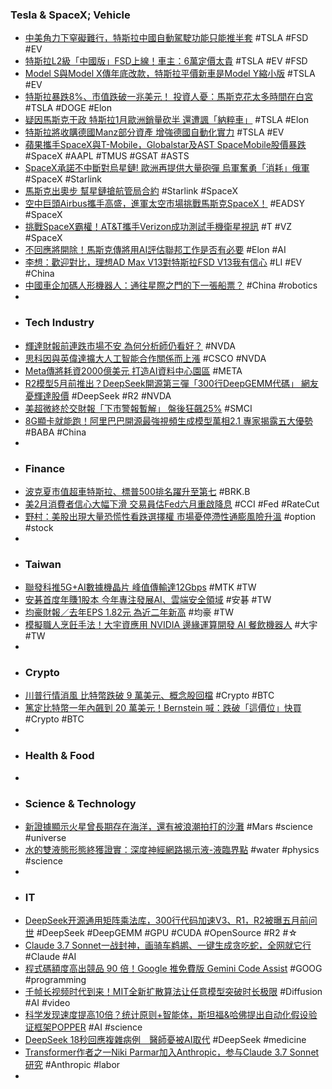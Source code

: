 ### Tesla & SpaceX; Vehicle
- [中美角力下窒礙難行，特斯拉中國自動駕駛功能只能推半套](https://technews.tw/2025/02/26/tesla-fsd-in-china/) #TSLA #FSD #EV
- [特斯拉L2級「中國版」FSD上線！車主：6萬定價太貴](https://news.cnyes.com/news/id/5873513) #TSLA #EV #FSD
- [Model S與Model X傳年底改款，特斯拉平價新車是Model Y縮小版](https://cars.tvbs.com.tw/car-news/239257) #TSLA #EV
- [特斯拉暴跌8%、市值跌破一兆美元！ 投資人憂：馬斯克花太多時間在白宮](https://tw.news.yahoo.com/特斯拉暴跌8-市值跌破-兆美元-投資人憂-馬斯克花太多時間在白宮-020543266.html) #TSLA #DOGE #Elon
- [疑因馬斯克干政 特斯拉1月歐洲銷量砍半 還遭諷「納粹車」](https://www.worldjournal.com/wj/story/121488/8573025) #TSLA #Elon
- [特斯拉將收購德國Manz部分資產 增強德國自動化實力](https://news.cnyes.com/news/id/5873433) #TSLA #EV
- [蘋果攜手SpaceX與T-Mobile，Globalstar及AST SpaceMobile股價暴跌](https://www.cmoney.tw/notes/note-detail.aspx?nid=913956) #SpaceX #AAPL #TMUS #GSAT #ASTS
- [SpaceX承諾不中斷對烏星鏈! 歐洲再提供大量砲彈 烏軍奮勇「消耗」俄軍](https://newtalk.tw/news/view/2025-02-26/958232) #SpaceX #Starlink
- [馬斯克出奧步 幫星鏈搶航管局合約](https://ec.ltn.com.tw/article/breakingnews/4962639) #Starlink #SpaceX
- [空中巨頭Airbus攜手高盛，進軍太空市場挑戰馬斯克SpaceX！](https://www.cmoney.tw/notes/note-detail.aspx?nid=914554) #EADSY #SpaceX
- [挑戰SpaceX霸權！AT&T攜手Verizon成功測試手機衛星視訊](https://news.pchome.com.tw/science/technice/20250226/index-74054882878853338005.html) #T #VZ #SpaceX
- [不回應將開除！馬斯克傳將用AI評估聯邦工作是否有必要](https://money.udn.com/money/story/5599/8571056) #Elon #AI
- [李想：歡迎對比，理想AD Max V13對特斯拉FSD V13我有信心](http://www.aastocks.com/tc/stocks/news/glh-news/GLH1841366L/1) #LI #EV #China
- [中國車企加碼人形機器人：通往星際之門的下一張船票？](https://news.cnyes.com/news/id/5872858) #China #robotics
-
- ### Tech Industry
- [輝達財報前連跌市場不安 為何分析師仍看好？](https://news.cnyes.com/news/id/5873627) #NVDA
- [思科因與英偉達擴大人工智能合作關係而上漲](https://tw.tradingview.com/news/reuters.com,2025:newsml_L3T3PG19H:0/) #CSCO #NVDA
- [Meta傳將耗資2000億美元 打造AI資料中心園區](https://news.cnyes.com/news/id/5873862) #META
- [R2模型5月前推出？DeepSeek開源第三彈「300行DeepGEMM代碼」 網友憂輝達股價](https://news.cnyes.com/news/id/5874207) #DeepSeek #R2 #NVDA
- [美超微終於交財報「下市警報暫解」 盤後狂飆25%](https://tw.news.yahoo.com/美超微終於交財報-下市警報暫解-盤後狂飆25-033606757.html) #SMCI
- [8G顯卡就能跑！阿里巴巴開源最強視頻生成模型萬相2.1 專家揭露五大優勢](https://news.cnyes.com/news/id/5873655) #BABA #China
-
- ### Finance
- [波克夏市值超車特斯拉、標普500排名躍升至第七](https://www.moneydj.com/kmdj/news/newsviewer.aspx?a=0efbeb34-d7d7-4820-8ba9-bd1eeb580c85) #BRK.B
- [美2月消費者信心大幅下滑 交易員估Fed六月重啟降息](https://news.cnyes.com/news/id/5873615) #CCI #Fed #RateCut
- [野村：美股出現大量恐慌性看跌選擇權 市場憂停滯性通膨風險升溫](https://news.cnyes.com/news/id/5873519) #option #stock
-
- ### Taiwan
- [聯發科推5G+AI數據機晶片 峰值傳輸達12Gbps](https://news.cnyes.com/news/id/5874149) #MTK #TW
- [安碁首度年賺1股本 今年專注發展AI、雲端安全領域](https://news.cnyes.com/news/id/5872219) #安碁 #TW
- [均豪財報／去年EPS 1.82元 為近二年新高](https://udn.com/news/story/7254/8573222) #均豪 #TW
- [模擬職人烹飪手法！大宇資應用 NVIDIA 邊緣運算開發 AI 餐飲機器人](https://finance.technews.tw/2025/02/26/ai-catering-robot/) #大宇 #TW
-
- ### Crypto
- [川普行情消風 比特幣跌破 9 萬美元、概念股回檔](https://finance.technews.tw/2025/02/26/bitcoin-drops-under-90000-hitting-november-lows/) #Crypto #BTC
- [篤定比特幣一年內飆到 20 萬美元！Bernstein 喊：跌破「這價位」快買](https://blockcast.it/2025/02/26/bernstein-maintains-200k-bitcoin-price-target-sees-buying-opportunity-amid-market-correction/) #Crypto #BTC
-
- ### Health & Food
-
- ### Science & Technology
- [新證據顯示火星曾長期存在海洋，還有被浪潮拍打的沙灘](https://technews.tw/2025/02/26/mars-zhurong-rover-deuteronilus-beach/) #Mars #science #universe
- [水的雙液態形態終獲證實：深度神經網路揭示液-液臨界點](https://tomorrowsci.com/specialproject/mathphys/20250225_02/) #water #physics #science
-
- ### IT
- [DeepSeek开源通用矩阵乘法库，300行代码加速V3、R1，R2被曝五月前问世](https://www.jiqizhixin.com/articles/2025-02-26-4) #DeepSeek #DeepGEMM #GPU #CUDA #OpenSource #R2 #☆
- [Claude 3.7 Sonnet一战封神，画骑车鹈鹕、一键生成贪吃蛇，全网就它行](https://www.jiqizhixin.com/articles/2025-02-25-18) #Claude #AI
- [程式碼額度高出競品 90 倍！Google 推免費版 Gemini Code Assist](https://www.inside.com.tw/article/37667-gemini-code-assist-for-individual) #GOOG #programming
- [千帧长视频时代到来！MIT全新扩散算法让任意模型突破时长极限](https://www.jiqizhixin.com/articles/2025-02-26-7) #Diffusion #AI #video
- [科学发现速度提高10倍？统计原则+智能体，斯坦福&哈佛提出自动化假设验证框架POPPER](https://www.jiqizhixin.com/articles/2025-02-25-8) #AI #science
- [DeepSeek 18秒回應複雜病例　醫師憂被AI取代](https://www.ettoday.net/news/20250225/2915162.htm) #DeepSeek #medicine
- [Transformer作者之一Niki Parmar加入Anthropic，参与Claude 3.7 Sonnet研究](https://www.jiqizhixin.com/articles/2025-02-25-9) #Anthropic #labor
-